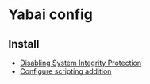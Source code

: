 # Yabai config

## Install
- [Disabling System Integrity Protection](https://github.com/koekeishiya/yabai/wiki/Disabling-System-Integrity-Protection)
- [Configure scripting addition](https://github.com/koekeishiya/yabai/wiki/Installing-yabai-(latest-release)#configure-scripting-addition)
